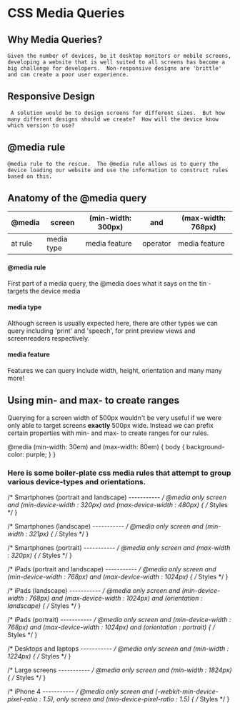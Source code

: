 
# CSS Media Queries

## Why Media Queries?
    Given the number of devices, be it desktop monitors or mobile screens, developing a website that is well suited to all screens has become a big challenge for developers.  Non-responsive designs are 'brittle' and can create a poor user experience.
## Responsive Design
     A solution would be to design screens for different sizes.  But how many different designs should we create?  How will the device know which version to use?
## @media rule
    @media rule to the rescue.  The @media rule allows us to query the device loading our website and use the information to construct rules based on this.

## Anatomy of the @media query    

| @media  |   screen   | (min-width: 300px) |    and   | (max-width: 768px) |
|---------|------------|--------------------|----------|--------------------|
| at rule | media type |   media feature    | operator |   media feature    |


#### @media rule
First part of a media query, the @media does what it says on the tin - targets the device media
#### media type
Although screen is usually expected here, there are other types we can query including 'print' and 'speech', for print preview views and screenreaders respectively.
#### media feature
Features we can query include width, height, orientation and many many more!

## Using min- and max- to create ranges
Querying for a screen width of 500px wouldn't be very useful if we were only able to target screens **exactly** 500px wide.  Instead we can prefix certain properties with min- and max- to create ranges for our rules.

@media (min-width: 30em) and (max-width: 80em) {
  body {
    background-color: purple;
  }
}



### Here is some boiler-plate css media rules that attempt to group various device-types and orientations.

/* Smartphones (portrait and landscape) ----------- */
@media only screen 
and (min-device-width : 320px) 
and (max-device-width : 480px) {
/* Styles */
}

/* Smartphones (landscape) ----------- */
@media only screen 
and (min-width : 321px) {
/* Styles */
}

/* Smartphones (portrait) ----------- */
@media only screen 
and (max-width : 320px) {
/* Styles */
}

/* iPads (portrait and landscape) ----------- */
@media only screen 
and (min-device-width : 768px) 
and (max-device-width : 1024px) {
/* Styles */
}

/* iPads (landscape) ----------- */
@media only screen 
and (min-device-width : 768px) 
and (max-device-width : 1024px) 
and (orientation : landscape) {
/* Styles */
}

/* iPads (portrait) ----------- */
@media only screen 
and (min-device-width : 768px) 
and (max-device-width : 1024px) 
and (orientation : portrait) {
/* Styles */
}

/* Desktops and laptops ----------- */
@media only screen 
and (min-width : 1224px) {
/* Styles */
}

/* Large screens ----------- */
@media only screen 
and (min-width : 1824px) {
/* Styles */
}

/* iPhone 4 ----------- */
@media
only screen and (-webkit-min-device-pixel-ratio : 1.5),
only screen and (min-device-pixel-ratio : 1.5) {
/* Styles */
}